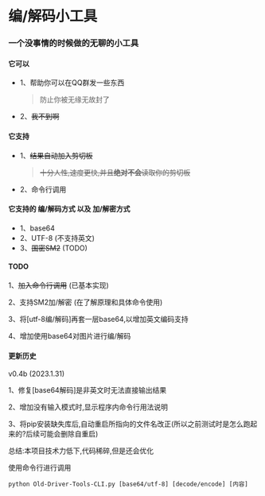 # 编/解码小工具

### 一个没事情的时候做的无聊的小工具

#### 它可以

- 1、帮助你可以在QQ群发一些东西
    > 防止你被无缘无故封了
- 2、~~我不到啊~~

#### 它支持

- 1、~~结果自动加入剪切板~~
    > ~~十分人性,速度更快,并且**绝对不会**读取你的剪切板~~
- 2、命令行调用

#### 它支持的 编/解码方式 以及 加/解密方式

- 1、base64
- 2、UTF-8 (不支持英文)
- 3、~~国密SM2~~ (TODO)

#### TODO

1、~~加入命令行调用~~ (已基本实现)

2、支持SM2加/解密 (在了解原理和具体命令使用)

3、将[utf-8编/解码]再套一层base64,以增加英文编码支持

4、增加使用base64对图片进行编/解码

#### 更新历史

v0.4b (2023.1.31)

1、修复[base64解码]是非英文时无法直接输出结果

2、增加没有输入模式时,显示程序内命令行用法说明

3、将pip安装缺失库后,自动重启所指向的文件名改正(所以之前测试时是怎么跑起来的?后续可能会删除自重启)

总结:本项目技术力低下,代码稀碎,但是还会优化

使用命令行进行调用

``python Old-Driver-Tools-CLI.py [base64/utf-8] [decode/encode] [内容] ``